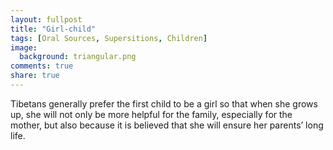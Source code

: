 ```yaml
---
layout: fullpost
title: "Girl-child"
tags: [Oral Sources, Supersitions, Children]
image:
  background: triangular.png
comments: true
share: true
---
```

Tibetans generally prefer the first child to be a girl so that when she grows up, she will not only be more helpful for the family, especially for the mother, but also because it is believed that she will ensure her parents’ long life.